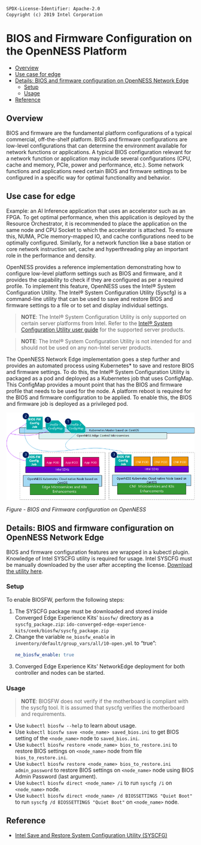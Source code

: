 ```text
SPDX-License-Identifier: Apache-2.0
Copyright (c) 2019 Intel Corporation
```
<!-- omit in toc -->
# BIOS and Firmware Configuration on the OpenNESS Platform
- [Overview](#overview)
- [Use case for edge](#use-case-for-edge)
- [Details: BIOS and firmware configuration on OpenNESS Network Edge](#details-bios-and-firmware-configuration-on-openness-network-edge)
  - [Setup](#setup)
  - [Usage](#usage)
- [Reference](#reference)

## Overview

BIOS and firmware are the fundamental platform configurations of a typical commercial, off-the-shelf platform. BIOS and firmware configurations are low-level configurations that can determine the environment available for network functions or applications. A typical BIOS configuration relevant for a network function or application may include several configurations (CPU, cache and memory, PCIe, power and performance, etc.). Some network functions and applications need certain BIOS and firmware settings to be configured in a specific way for optimal functionality and behavior.

## Use case for edge

Example: an AI Inference application that uses an accelerator such as an FPGA. 
To get optimal performance, when this application is deployed by the Resource Orchestrator, it is recommended to place the application on the same node and CPU Socket to which the accelerator is attached. To ensure this, NUMA, PCIe memory-mapped IO, and cache configurations need to be optimally configured. Similarly, for a network function like a base station or core network instruction set, cache and hyperthreading play an important role in the performance and density.

OpenNESS provides a reference implementation demonstrating how to configure low-level platform settings such as BIOS and firmware, and it provides the capability to check if they are configured as per a required profile. To implement this feature, OpenNESS uses the Intel® System Configuration Utility. The Intel® System Configuration Utility (Syscfg) is a command-line utility that can be used to save and restore BIOS and firmware settings to a file or to set and display individual settings.

>**NOTE**: The Intel® System Configuration Utility is only supported on certain server platforms from Intel. Refer to the [Intel® System Configuration Utility user guide](https://www.intel.com/content/dam/support/us/en/documents/server-products/server-boards/intel-syscfg-userguide-v1-03.pdf) for the supported server products.

>**NOTE**: The Intel® System Configuration Utility is not intended for and should not be used on any non-Intel server products.

The OpenNESS Network Edge implementation goes a step further and provides an automated process using Kubernetes\* to save and restore BIOS and firmware settings. To do this, the Intel® System Configuration Utility is packaged as a pod and deployed as a Kubernetes job that uses ConfigMap. This ConfigMap provides a mount point that has the BIOS and firmware profile that needs to be used for the node. A platform reboot is required for the BIOS and firmware configuration to be applied. To enable this, the BIOS and firmware job is deployed as a privileged pod.

 ![BIOS and Firmware configuration on OpenNESS](biosfw-images/openness_biosfw.png)

 _Figure - BIOS and Firmware configuration on OpenNESS_

## Details: BIOS and firmware configuration on OpenNESS Network Edge

BIOS and firmware configuration features are wrapped in a kubectl plugin.
Knowledge of Intel SYSCFG utility is required for usage.
Intel SYSCFG must be manually downloaded by the user after accepting the license.
[Download the utility here](https://downloadcenter.intel.com/download/29693/Save-and-Restore-System-Configuration-Utility-SYSCFG).

### Setup
To enable BIOSFW, perform the following steps:
1. The SYSCFG package must be downloaded and stored inside Converged Edge Experience Kits' `biosfw/` directory as a `syscfg_package.zip`:
`ido-converged-edge-experience-kits/ceek/biosfw/syscfg_package.zip`
2. Change the variable `ne_biosfw_enable` in `inventory/default/group_vars/all/10-open.yml` to “true”:
   ```yaml
   ne_biosfw_enable: true
   ```
3. Converged Edge Experience Kits' NetworkEdge deployment for both controller and nodes can be started.

### Usage

>**NOTE**: BIOSFW does not verify if the motherboard is compliant with the syscfg tool. It is assumed that syscfg verifies the motherboard and requirements.

* Use `kubectl biosfw --help` to learn about usage.
* Use `kubectl biosfw save <node_name> saved_bios.ini` to get BIOS setting of the `<node_name>` node to `saved_bios.ini`.
* Use `kubectl biosfw restore <node_name> bios_to_restore.ini` to restore BIOS settings on `<node_name>` node from file `bios_to_restore.ini`.
* Use `kubectl biosfw restore <node_name> bios_to_restore.ini admin_password` to restore BIOS settings on `<node_name>` node using BIOS Admin Password (last argument).
* Use `kubectl biosfw direct <node_name> /i` to run `syscfg /i` on `<node_name>` node.
* Use `kubectl biosfw direct <node_name> /d BIOSSETTINGS "Quiet Boot"` to run `syscfg /d BIOSSETTINGS "Quiet Boot"` on `<node_name>` node.

## Reference
- [Intel Save and Restore System Configuration Utility (SYSCFG)](https://downloadcenter.intel.com/download/28713/Save-and-Restore-System-Configuration-Utility-SYSCFG-)

